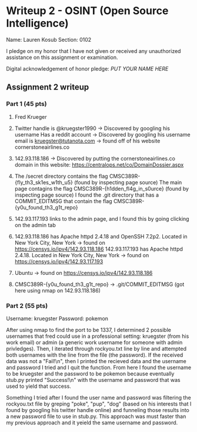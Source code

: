 Writeup 2 - OSINT (Open Source Intelligence)
======

Name: Lauren Kosub
Section: 0102

I pledge on my honor that I have not given or received any unauthorized assistance on this assignment or examination.

Digital acknowledgement of honor pledge: *PUT YOUR NAME HERE*

## Assignment 2 writeup

### Part 1 (45 pts)

1.  Fred Krueger 

2.  Twitter handle is @kruegster1990 ->  Discovered by googling his username
    Has a reddit account -> Discovered by googling his username
    email is kruegster@tutanota.com -> found off of his website cornerstoneairlines.co

3.  142.93.118.186 -> Discovered by putting the cornerstoneairlines.co domain in this website: https://centralops.net/co/DomainDossier.aspx

4.  The /secret directory contains the flag CMSC389R-{fly_th3_sk1es_w1th_u5} (found by inspecting page source)
    The main page contagins the flag CMSC389R-{h1dden_fl4g_in_s0urce} (found by inspecting page source)
    I found the .git directory that has a COMMIT_EDITMSG that contain the flag CMSC389R-{y0u_found_th3_g1t_repo}

5.  142.93.117.193 links to the admin page, and I found this by going clicking on the admin tab

6.  142.93.118.186 has Apache httpd 2.4.18 and OpenSSH 7.2p2. Located in New York City, New York -> found on https://censys.io/ipv4/142.93.118.186
    142.93.117.193 has Apache httpd 2.4.18. Located in New York City, New York -> found on https://censys.io/ipv4/142.93.117.193

7. Ubuntu -> found on https://censys.io/ipv4/142.93.118.186

8. CMSC389R-{y0u_found_th3_g1t_repo} -> .git/COMMIT_EDITMSG (got here using nmap on 142.93.118.186)

### Part 2 (55 pts)

Username: kruegster
Password: pokemon

After using nmap to find the port to be 1337, I determined 2 possible usernames
that fred could use in a professional setting: kruegster (from his work email) or admin
(a generic work username for someone with admin privledges). Then, I iterated through
rockyou.txt line by line and attempted both usernames with the line from the file (the
password). If the received data was not a "Fail!\n", then I printed the recieved data 
and the username and password I tried and I quit the function. From here I found the 
username to be kruegster and the password to be pokemon because eventually stub.py
printed "Success!\n" with the username and password that was used to yield that
success.

Something I tried after I found the user name and password was filtering the rockyou.txt file
by greping "poke", "pup", "dog" (based on his interests that I found by googling his twitter 
handle online) and funneling those results into a new password file to use in stub.py. This
approach was must faster than my previous approach and it yeield the same username and 
password.

